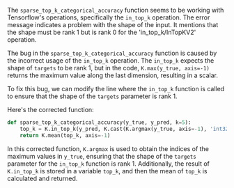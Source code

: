 The `sparse_top_k_categorical_accuracy` function seems to be working with Tensorflow's operations, specifically the `in_top_k` operation. The error message indicates a problem with the shape of the input. It mentions that the shape must be rank 1 but is rank 0 for the 'in_top_k/InTopKV2' operation.

The bug in the `sparse_top_k_categorical_accuracy` function is caused by the incorrect usage of the `in_top_k` operation. The `in_top_k` expects the shape of `targets` to be rank 1, but in the code, `K.max(y_true, axis=-1)` returns the maximum value along the last dimension, resulting in a scalar.

To fix this bug, we can modify the line where the `in_top_k` function is called to ensure that the shape of the `targets` parameter is rank 1.

Here's the corrected function:

```python
def sparse_top_k_categorical_accuracy(y_true, y_pred, k=5):
    top_k = K.in_top_k(y_pred, K.cast(K.argmax(y_true, axis=-1), 'int32'), k)
    return K.mean(top_k, axis=-1)
```

In this corrected function, `K.argmax` is used to obtain the indices of the maximum values in `y_true`, ensuring that the shape of the `targets` parameter for the `in_top_k` function is rank 1. Additionally, the result of `K.in_top_k` is stored in a variable `top_k`, and then the mean of `top_k` is calculated and returned.